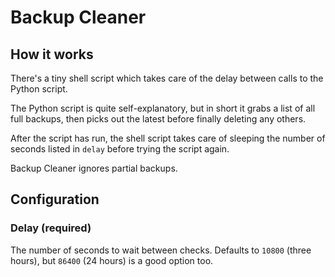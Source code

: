 # Backup Cleaner

## How it works

There's a tiny shell script which takes care of the delay between calls to the Python script.

The Python script is quite self-explanatory, but in short it  grabs a list of all full backups, then picks out the latest before finally deleting any others.

After the script has run, the shell script takes care of sleeping the number of seconds listed in `delay` before trying the script again.

Backup Cleaner ignores partial backups.

## Configuration

### Delay (required)

The number of seconds to wait between checks. Defaults to `10800` (three hours), but `86400` (24 hours) is a good option too.
